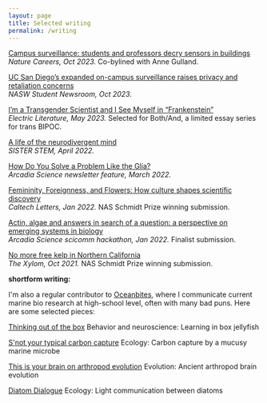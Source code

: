 ```yaml
---
layout: page
title: Selected writing
permalink: /writing
---
```


[Campus surveillance: students and professors decry sensors in buildings](https://www.nature.com/articles/d41586-023-03287-w)\
_Nature Careers, Oct 2023._ Co-bylined with Anne Gulland. 

[UC San Diego’s expanded on-campus surveillance raises privacy and retaliation concerns](https://www.nasw.org/article/nasw-science-writers-education-committee-2023-perlman-program-fayth-tan)\
_NASW Student Newsroom, Oct 2023._ 

[I’m a Transgender Scientist and I See Myself in “Frankenstein”](https://electricliterature.com/im-a-transgender-scientist-and-i-see-myself-in-frankenstein/)\
_Electric Literature, May 2023._ Selected for Both/And, a limited essay series for trans BIPOC.

[A life of the neurodivergent mind](https://sisterstem.org/2022/04/14/a-life-of-the-neurodivergent-mind/)\
_SISTER STEM, April 2022._ 

[How Do You Solve a Problem Like the Glia?](https://mailchi.mp/arcadia.science/how-do-you-solve-a-problem-like-the-glia)\
_Arcadia Science newsletter feature, March 2022._

[Femininity, Foreignness, and Flowers: How culture shapes scientific discovery](https://caltechletters.org/viewpoints/orchids-science-and-culture)\
_Caltech Letters, Jan 2022._ NAS Schmidt Prize winning submission.

[Actin, algae and answers in search of a question: a 
perspective on emerging systems in biology](https://pdfhost.io/v/Kkj8SmY3b_Actin_algae_and_answers_in_search_of_a_question_Tan)\
_Arcadia Science scicomm hackathon, Jan 2022._ Finalist submission.

[No more free kelp in Northern California](https://www.thexylom.com/post/no-more-free-kelp-in-northern-california)\
_The Xylom, Oct 2021._ NAS Schmidt Prize winning submission.

**shortform writing:**

I'm also a regular contributor to [Oceanbites](https://oceanbites.org/author/ftan/), where I communicate current marine bio research at high-school level, often with many bad puns.
Here are some selected pieces:

[Thinking out of the box](https://oceanbites.org/thinking-out-of-the-box/)
Behavior and neuroscience: Learning in box jellyfish

[S'not your typical carbon capture](https://oceanbites.org/snot-your-typical-carbon-capture/)
Ecology: Carbon capture by a mucusy marine microbe

[This is your brain on arthropod evolution](https://oceanbites.org/this-is-your-brain-on-arthropod-evolution/)
Evolution: Ancient arthropod brain evolution

[Diatom Dialogue](https://oceanbites.org/diatom-dialogue/)
Ecology: Light communication between diatoms
